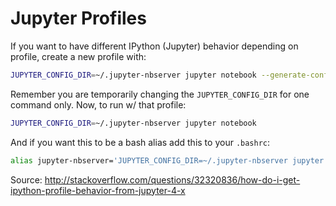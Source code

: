 # Jupyter Profiles

If you want to have different IPython (Jupyter) behavior depending on profile, create a new profile with:

```bash
JUPYTER_CONFIG_DIR=~/.jupyter-nbserver jupyter notebook --generate-config
```

Remember you are temporarily changing the `JUPYTER_CONFIG_DIR` for one command only. Now, to run w/ that profile: 

```bash
JUPYTER_CONFIG_DIR=~/.jupyter-nbserver jupyter notebook
```

And if you want this to be a bash alias add this to your `.bashrc`: 

```bash
alias jupyter-nbserver='JUPYTER_CONFIG_DIR=~/.jupyter-nbserver jupyter notebook'
```

Source: http://stackoverflow.com/questions/32320836/how-do-i-get-ipython-profile-behavior-from-jupyter-4-x
